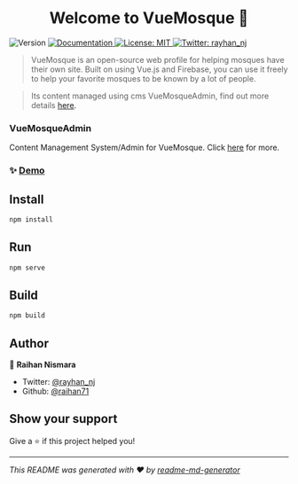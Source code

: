 <h1 align="center">Welcome to VueMosque 👋</h1>
<p>
  <img alt="Version" src="https://img.shields.io/badge/version-0.1.0-blue.svg?cacheSeconds=2592000" />
  <a href="https://raihan71.gitbook.io/vuemosque/" target="_blank">
    <img alt="Documentation" src="https://img.shields.io/badge/documentation-yes-brightgreen.svg" />
  </a>
  <a href="#" target="_blank">
    <img alt="License: MIT" src="https://img.shields.io/badge/License-MIT-yellow.svg" />
  </a>
  <a href="https://twitter.com/rayhan_nj" target="_blank">
    <img alt="Twitter: rayhan_nj" src="https://img.shields.io/twitter/follow/rayhan_nj.svg?style=social" />
  </a>

> VueMosque is an open-source web profile for helping mosques have their own site. Built on using Vue.js and Firebase, you can use it freely to help your favorite mosques to be known by a lot of people.

> Its content managed using cms VueMosqueAdmin, find out more details <a href="https://github.com/raihan71/vue-mosque-admin" target="_blank">here<a>.
  
### VueMosqueAdmin
<p>Content Management System/Admin for VueMosque. Click <a href="https://github.com/raihan71/vue-mosque-admin">here</a> for more.</p>
  
### ✨ [Demo](https://masjid-alanhar.netlify.com/)

## Install

```sh
npm install
```

## Run

```sh
npm serve
```

## Build

```sh
npm build
```

## Author

👤 **Raihan Nismara**

* Twitter: [@rayhan_nj](https://twitter.com/rayhan_nj)
* Github: [@raihan71](https://github.com/raihan71)

## Show your support

Give a ⭐️ if this project helped you!

***
_This README was generated with ❤️ by [readme-md-generator](https://github.com/kefranabg/readme-md-generator)_
